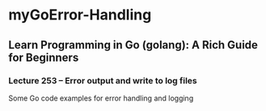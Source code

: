 # myGoError-Handling
## Learn Programming in Go (golang): A Rich Guide for Beginners
### Lecture 253 – Error output and write to log files
Some Go code examples for error handling and logging


